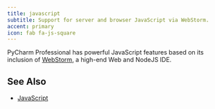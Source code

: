 ```yaml
---
title: javascript
subtitle: Support for server and browser JavaScript via WebStorm.
accent: primary
icon: fab fa-js-square
---
```


PyCharm Professional has powerful JavaScript features based on its inclusion
of [WebStorm](https://www.jetbrains.com/webstorm/), a high-end Web and
NodeJS IDE.

## See Also

- [JavaScript](https://www.jetbrains.com/help/pycharm/javascript-specific-guidelines.html#JavaScript-Specific_Guidelines.xml)
